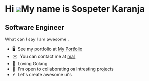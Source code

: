 Hi ![](https://user-images.githubusercontent.com/18350557/176309783-0785949b-9127-417c-8b55-ab5a4333674e.gif)My name is Sospeter Karanja
========================================================================================================================================

Software Engineer
-----------------

What can I say I am awesome .

*   🖥️  See my portfolio at [My Portfolio](http://focused-sos.netlify.app)
*   ✉️  You can contact me at [mail](mailto:sospeterkaranja02@gmail.com )
*   🧠  Loving Golang
*   🤝  I'm open to collaborating on Intresting projects
*   ⚡  Let's create awesome ui's
                  
